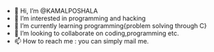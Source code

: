 - 👋 Hi, I’m @KAMALPOSHALA
- 👀 I’m interested in programming and hacking
- 🌱 I’m currently learning programming{problem solving through C}
- 💞️ I’m looking to collaborate on coding,programming etc.
- 📫 How to reach me : you can simply mail me.

<!---
KAMALPOSHALA/KAMALPOSHALA is a ✨ special ✨ repository because its `README.md` (this file) appears on your GitHub profile.
You can click the Preview link to take a look at your changes.
--->
